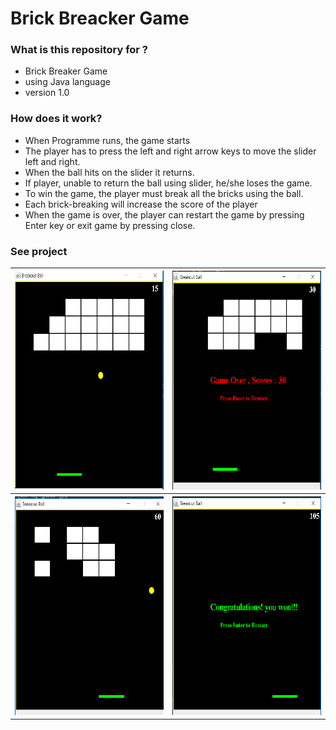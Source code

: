 <html>
<head></head>
<body>
  <h1>Brick Breacker Game</h1>
  <h3>What is this repository for ?</h3>
  <ul>
    <li>Brick Breaker Game</li>
    <li>using Java language</li>
    <li>version 1.0</li>
  </ul>
  <h3>How does it work?</h3>
  <ul>
    <li>When Programme runs, the game starts</li>
    <li>The player has to press the left and right arrow keys to move the slider left and right.</li>
    <li>When the ball hits on the slider it returns.</li>
    <li>If player, unable to return the ball using slider, he/she loses the game.</li>
    <li>To win the game, the player must break all the bricks using the ball.</li>
    <li>Each brick-breaking will increase the score of the player</li>
    <li>When the game is over, the player can restart the game by pressing Enter key or exit game by pressing close.</li>
  </ul>
  <h3>See project</h3>
  <table style="width:100%">
  <tr>
    <th><img src="images/Screenshot (91).png" alt="loading screenshot"  width="400" height="350"</th>
    <th><img src="images/Screenshot (92).png" alt="loading screenshot"  width="400" height="350"</th> 
   </tr>
     <tr>
    <th><img src="images/Screenshot (93).png" alt="loading screenshot"  width="400" height="350"</th>
    <th><img src="images/Screenshot (94).png" alt="loading screenshot"  width="400" height="350"</th> 
   </tr>
    
     
</table>
</body>
</html>
